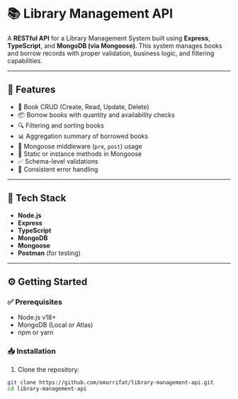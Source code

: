 # 📚 Library Management API

A **RESTful API** for a Library Management System built using **Express**, **TypeScript**, and **MongoDB (via Mongoose)**. This system manages books and borrow records with proper validation, business logic, and filtering capabilities.

---

## 🚀 Features

- 📘 Book CRUD (Create, Read, Update, Delete)
- 📦 Borrow books with quantity and availability checks
- 🔍 Filtering and sorting books
- 📊 Aggregation summary of borrowed books
- 🔄 Mongoose middleware (`pre`, `post`) usage
- 📌 Static or instance methods in Mongoose
- ✅ Schema-level validations
- 🧪 Consistent error handling

---

## 🧰 Tech Stack

- **Node.js**
- **Express**
- **TypeScript**
- **MongoDB**
- **Mongoose**
- **Postman** (for testing)

---

## ⚙️ Getting Started

### ✅ Prerequisites

- Node.js v18+
- MongoDB (Local or Atlas)
- npm or yarn

### 📥 Installation

1. Clone the repository:

```bash
git clone https://github.com/omurrifat/library-management-api.git
cd library-management-api